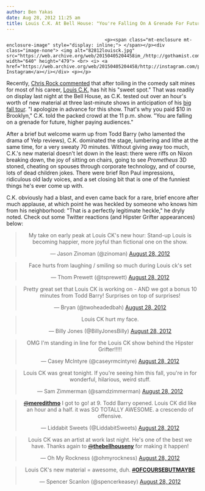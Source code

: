 ```yaml
---
author: Ben Yakas
date: Aug 28, 2012 11:25 am
title: Louis C.K. At Bell House: "You're Falling On A Grenade For Future Higher Paying Audiences"
---
```


	
										<p><span class="mt-enclosure mt-enclosure-image" style="display: inline;"> </span></p><div class="image-none"> <img alt="82812louisck.jpg" src="https://web.archive.org/web/20150405204458im_/http://gothamist.com/attachments/byakas/82812louisck.jpg" width="640" height="479"> <br> <i> <a href="https://web.archive.org/web/20150405204458/http://instagram.com/p/O2_JLcvfYv/">1sutton1 Instagram</a></i></div> <p></p>

<p>Recently, <a href="https://web.archive.org/web/20150405204458/http://gothamist.com/2012/08/25/no_louis_ck_will_not_get_dressed_up.php">Chris Rock commented</a> that after toiling in the comedy salt mines for most of his career, <a href="https://web.archive.org/web/20150405204458/http://gothamist.com/tags/louisck">Louis C.K.</a> has hit his &quot;sweet spot.&quot; That was readily on display last night at the Bell House, as C.K. tested out over an hour&apos;s worth of new material at three last-minute shows in anticipation of his <a href="https://web.archive.org/web/20150405204458/http://gothamist.com/2012/06/26/louis_cks_tour_tickets_are_45_flat.php">big fall tour</a>. &quot;I apologize in advance for this show. That&apos;s why you paid $10 in Brooklyn,&quot; C.K. told the packed crowd at the 11 p.m. show. &quot;You are falling on a grenade for future, higher paying audiences.&quot;</p>

<p>After a brief but welcome warm up from Todd Barry (who lamented the drama of Yelp reviews), C.K. dominated the stage, lumbering and lithe at the same time, for a very sweaty 70 minutes. Without giving away too much, C.K.&apos;s new material doesn&apos;t let down in the least: there were riffs on Nixon breaking down, the joy of sitting on chairs, going to see <em>Prometheus</em> 3D stoned, cheating on spouses through corporate technology, and of course, lots of dead children jokes. There were brief Ron Paul impressions, ridiculous old lady voices, and a set closing bit that is one of the funniest things he&apos;s ever come up with.</p>

<p>C.K. obviously had a blast, and even came back for a rare, brief encore after much applause, at which point he was heckled by someone who knows him from his neighborhood: &quot;That is a perfectly legitimate heckle,&quot; he dryly noted. Check out some Twitter reactions (and Hipster Grifter appearances) below:</p>

<center><blockquote class="twitter-tweet"><p>My take on early peak at Louis CK&apos;s new hour: Stand-up Louis is becoming happier, more joyful than fictional one on the show.</p>&#x2014; Jason Zinoman (@zinoman) <a href="https://web.archive.org/web/20150405204458/https://twitter.com/zinoman/status/240323391628931072" data-datetime="2012-08-28T05:42:16+00:00">August 28, 2012</a></blockquote>
<script src="//web.archive.org/web/20150405204458js_/http://platform.twitter.com/widgets.js" charset="utf-8"></script></center>

<center><blockquote class="twitter-tweet"><p>Face hurts from laughing / smiling so much during Louis ck&apos;s set</p>&#x2014; Thom Prewett (@tsprewett) <a href="https://web.archive.org/web/20150405204458/https://twitter.com/tsprewett/status/240291579217211392" data-datetime="2012-08-28T03:35:51+00:00">August 28, 2012</a></blockquote>
<script src="//web.archive.org/web/20150405204458js_/http://platform.twitter.com/widgets.js" charset="utf-8"></script></center>

<center><blockquote class="twitter-tweet"><p>Pretty great set that Louis CK is working on - AND we got a bonus 10 minutes from Todd Barry! Surprises on top of surprises!</p>&#x2014; Bryan (@twoheadedbah) <a href="https://web.archive.org/web/20150405204458/https://twitter.com/twoheadedbah/status/240306349521645568" data-datetime="2012-08-28T04:34:33+00:00">August 28, 2012</a></blockquote>
<script src="//web.archive.org/web/20150405204458js_/http://platform.twitter.com/widgets.js" charset="utf-8"></script></center>

<center><blockquote class="twitter-tweet"><p>Louis CK hurt my face.</p>&#x2014; Billy Jones (@BillyJonesBilly) <a href="https://web.archive.org/web/20150405204458/https://twitter.com/BillyJonesBilly/status/240286727195983875" data-datetime="2012-08-28T03:16:34+00:00">August 28, 2012</a></blockquote>
<script src="//web.archive.org/web/20150405204458js_/http://platform.twitter.com/widgets.js" charset="utf-8"></script></center>

<center><blockquote class="twitter-tweet"><p>OMG I&apos;m standing in line for the Louis CK show behind the Hipster Grifter!!!!!</p>&#x2014; Casey McIntyre (@caseyrmcintyre) <a href="https://web.archive.org/web/20150405204458/https://twitter.com/caseyrmcintyre/status/240243798926561280" data-datetime="2012-08-28T00:25:59+00:00">August 28, 2012</a></blockquote>
<script src="//web.archive.org/web/20150405204458js_/http://platform.twitter.com/widgets.js" charset="utf-8"></script></center>

<center><blockquote class="twitter-tweet"><p>Louis CK was great tonight. If you&apos;re seeing him this fall, you&apos;re in for wonderful, hilarious, weird stuff.</p>&#x2014; Sam Zimmerman (@samdzimmerman) <a href="https://web.archive.org/web/20150405204458/https://twitter.com/samdzimmerman/status/240312702118019072" data-datetime="2012-08-28T04:59:47+00:00">August 28, 2012</a></blockquote>
<script src="//web.archive.org/web/20150405204458js_/http://platform.twitter.com/widgets.js" charset="utf-8"></script></center>

<center><blockquote class="twitter-tweet" data-in-reply-to="240301503246643200"><p><a href="https://web.archive.org/web/20150405204458/https://twitter.com/meredithmo"><s>@</s><b>meredithmo</b></a> I got to go! at 9. Todd Barry opened. Louis CK did like an hour and a half. it was SO TOTALLY AWESOME. a crescendo of offensive.</p>&#x2014; Liddabit Sweets (@LiddabitSweets) <a href="https://web.archive.org/web/20150405204458/https://twitter.com/LiddabitSweets/status/240303453111463936" data-datetime="2012-08-28T04:23:02+00:00">August 28, 2012</a></blockquote>
<script src="//web.archive.org/web/20150405204458js_/http://platform.twitter.com/widgets.js" charset="utf-8"></script></center>

<center><blockquote class="twitter-tweet"><p>Louis CK was an artist at work last night. He&apos;s one of the best we have. Thanks again to <a href="https://web.archive.org/web/20150405204458/https://twitter.com/thebellhouseny"><s>@</s><b>thebellhouseny</b></a> for making it happen!</p>&#x2014; Oh My Rockness (@ohmyrockness) <a href="https://web.archive.org/web/20150405204458/https://twitter.com/ohmyrockness/status/240443663774273536" data-datetime="2012-08-28T13:40:11+00:00">August 28, 2012</a></blockquote>
<script src="//web.archive.org/web/20150405204458js_/http://platform.twitter.com/widgets.js" charset="utf-8"></script></center>

<center><blockquote class="twitter-tweet"><p>Louis CK&apos;s new material = awesome, duh. <a href="https://web.archive.org/web/20150405204458/https://twitter.com/search/?q=%23OFCOURSEBUTMAYBE"><s>#</s><b>OFCOURSEBUTMAYBE</b></a></p>&#x2014; Spencer Scanlon (@spencerkeasey) <a href="https://web.archive.org/web/20150405204458/https://twitter.com/spencerkeasey/status/240275406077444096" data-datetime="2012-08-28T02:31:35+00:00">August 28, 2012</a></blockquote>
<script src="//web.archive.org/web/20150405204458js_/http://platform.twitter.com/widgets.js" charset="utf-8"></script></center>					
										
									
				